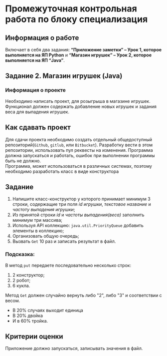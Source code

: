 # Промежуточная контрольная работа по блоку специализация

## Информация о работе
Включает в себя два задания: **“Приложение заметки” – Урок 1, которое
выполняется на ЯП Python** и **“Магазин игрушек” – Урок 2, которое
выполняется на ЯП “Java”**.

## Задание 2. Магазин игрушек (Java)
### Информация о проекте
Необходимо написать проект, для розыгрыша в магазине игрушек.    
Функционал должен содержать добавление новых игрушек и задания веса для выпадения игрушек.
## Как сдавать проект
Для сдачи проекта необходимо создать отдельный общедоступный
репозиторий(`Github`, `gitlub`, или `Bitbucket`). Разработку вести в этом репозитории, использовать пул реквесты на изменения. Программа должна запускаться и работать, ошибок при выполнении программы быть не должно.  
Программа, может использоваться в различных системах, поэтому необходимо
разработать класс в виде конструктора
## Задание
1) Напишите класс-конструктор у которого принимает минимум 3 строки,
содержащие три поля *id игрушки*, *текстовое название* и *частоту выпадения игрушки*;
2) Из принятой строки _id_ и _частоты выпадения(веса)_ заполнить минимум три массива;
3) Используя API коллекцию: `java.util.PriorityQueue` добавить элементы в коллекцию;
4) Организовать общую очередь;
5) Вызвать `Get` 10 раз и записать результат в файл.
### Подсказка:
В метод `put` передаете последовательно несколько строк:
1. 2 конструктор;
2. 2 робот;
3. 6 кукла.

Метод `Get` должен случайно вернуть либо "2", либо "3" и соответствии с весом.
- В 20% случаях выходит единица
- В 20% двойка
- И в 60% тройка.
## Критерии оценки
Приложение должно запускаться, записывать значения в файл.